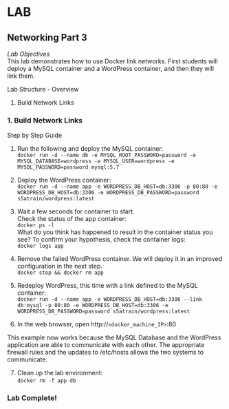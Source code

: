 # LAB
## Networking Part 3
*Lab Objectives*  
This lab demonstrates how to use Docker link networks. First students will deploy a MySQL container and a WordPress container, and then they will link them.  

Lab Structure - Overview
1.	Build Network Links

### 1. Build Network Links
Step by Step Guide
1.	Run the following and deploy the MySQL container:  
`docker run -d --name db -e MYSQL_ROOT_PASSWORD=password -e MYSQL_DATABASE=wordpress -e MYSQL_USER=wordpress -e MYSQL_PASSWORD=password mysql:5.7`

2.	Deploy the WordPress container:  
`docker run -d --name app -e WORDPRESS_DB_HOST=db:3306 -p 80:80 -e WORDPRESS_DB_HOST=db:3306 -e WORDPRESS_DB_PASSWORD=password s5atrain/wordpress:latest`

3.	Wait a few seconds for container to start.  
Check the status of the app container:  
`docker ps -l`  
What do you think has happened to result in the container status you see? To confirm your hypothesis, check the container logs:  
`docker logs app`

4.	Remove the failed WordPress container. We will deploy it in an improved configuration in the next step.  
`docker stop && docker rm app`

5.	Redeploy WordPress, this time with a link defined to the MySQL container:  
`docker run -d --name app -e WORDPRESS_DB_HOST=db:3306 --link db:mysql -p 80:80 -e WORDPRESS_DB_HOST=db:3306 -e WORDPRESS_DB_PASSWORD=password s5atrain/wordpress:latest`

6.	In the web browser, open http://`<docker_machine_IP>`:80 

This example now works because the MySQL Database and the WordPress application are able to communicate with each other. The appropriate firewall rules and the updates to /etc/hosts allows the two systems to communicate. 

7.	Clean up the lab environment:  
`docker rm -f app db`

### Lab Complete!

<!-- 
LastTested: 2018-09-28
OS: Ubuntu 18.04
DockerVersion: 18.06.1-ce, build e68fc7a
-->
